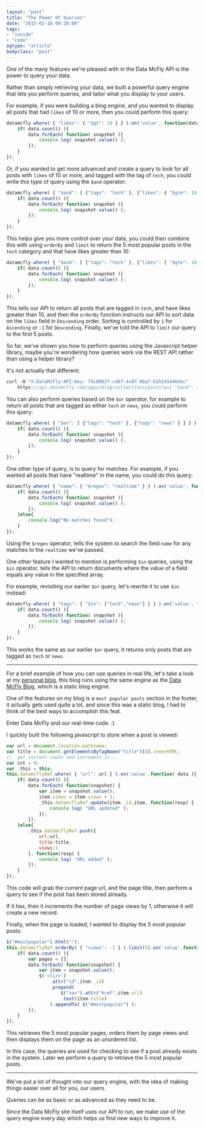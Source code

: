 ```yaml
---
layout: "post"
title: "The Power Of Queries"
date: "2015-02-18 09:30:00"
tags: 
- "inside"
- "code"
ogtype: "article"
bodyclass: "post"
---
```


One of the many features we're pleased with in the Data McFly API is the power to query your data.

Rather than simply retrieving your data, we built a powerful query engine that lets you perform queries, and tailor what you display to your users.

For example, if you were building a blog engine, and you wanted to display all posts that had `likes` of 10 or more, then you could perform this query:

```javascript
datamcfly.where( { "likes": { "$gt": 10 } } ).on('value', function(data){
	if( data.count() ){
		data.forEach( function( snapshot ){
			console.log( snapshot.value() );
		});
	}
});
```

Or, if you wanted to get more advanced and create a query to look for all posts with `likes` of 10 or more, and tagged with the tag of `tech`, you could write this type of query using the `$and` operator:


```javascript
datamcfly.where( { "$and": [ {"tags": "tech" }, {"likes": { "$gte": 10 } } ] } ).on('value', function(data){
	if( data.count() ){
		data.forEach( function( snapshot ){
			console.log( snapshot.value() );
		});
	}
});
```

This helps give you more control over your data, you could then combine this with using `orderBy` and `limit` to return the 5 most popular posts in the `tech` category and that have likes greater than 10:

```javascript
datamcfly.where( { "$and": [ {"tags": "tech" }, {"likes": { "$gte": 10 } } ] } ).orderBy( { "likes": -1 } ).limit(5).on('value', function(data){
	if( data.count() ){
		data.forEach( function( snapshot ){
			console.log( snapshot.value() );
		});
	}
});
```

This tells our API to return all posts that are tagged in `tech`, and have likes greater than 10, and then the `orderBy` function instructs our API to sort data on the `likes` field in `Descending` order. Sorting is controlled by `1` for `Ascending` or `-1` for `Descending`. Finally, we've told the API to `limit` our query to the first 5 posts.

So far, we've shown you how to perform queries using the Javascript helper library, maybe you're wondering how queries work via the REST API rather than using a helper library?

It's not actually that different:

```javascript
curl -H "X-DataMcFly-API-Key: 74c8062f-cd6f-4c07-8baf-b1h241446dec"  
	https://api.datamcfly.com/apps/blog/collections/posts?q={ "$and": [ {"tags": "tech" }, {"likes": { "$gte": 10 } } ] }&s={ "likes":-1 }&l=5
```

You can also perform queries based on the `$or` operator, for example to return all posts that are tagged as either `tech` or `news`, you could perform this query:

```javascript
datamcfly.where( { "$or": [ {"tags": "tech" }, {"tags": "news" } ] } ).on('value', function(data){
	if( data.count() ){
		data.forEach( function( snapshot ){
			console.log( snapshot.value() );
		});
	}
});
```

One other type of query, is to query for matches. For example, if you wanted all posts that have "realtime" in the name, you could do this query:

```javascript
datamcfly.where( { "name": { "$regex": "realtime" } } ).on('value', function(data){
	if( data.count() ){
		data.forEach( function( snapshot ){
			console.log( snapshot.value() );
		});
	}else{
		console.log("No matches found");
	}
});
```

Using the `$regex` operator, tells the system to search the field `name` for any matches to the `realtime` we've passed.

One other feature I wanted to mention is performing `$in` queries, using the `$in` operator, tells the API to return  documents where the value of a field equals any value in the specified array. 

For example, revisiting our earlier `$or` query, let's rewrite it to use `$in` instead:

```javascript
datamcfly.where( { "tags": { "$in": ["tech","news"] } } ).on('value', function(data){
	if( data.count() ){
		data.forEach( function( snapshot ){
			console.log( snapshot.value() );
		});
	}
});
```

This works the same as our earlier `$or` query, it returns only posts that are tagged as `tech` or `news`.

---

For a brief example of how you can use queries in real life, let's take a look at my [personal blog](http://rogerstringer.com), this blog runs using the same engine as the [Data McFly Blog](http://blog.datamcfly.com), which is a static blog engine. 

One of the features on my blog is a `most popular posts` section in the footer, it actually gets used quite a lot, and since this was a static blog, I had to think of the best ways to accomplish this feat.

Enter Data McFly and our real-time code. :)

I quickly built the following javascript to store when a post is viewed:

```javascript
var url = document.location.pathname;
var title = document.getElementsByTagName("title")[0].innerHTML;
//	get current count and increment it...
var cnt = 0;
var _this = this;
this.datamcflyRef.where( { "url": url } ).on('value',function( data ){
	if( data.count() ){
		data.forEach( function(snapshot) {
			var item = snapshot.value();
			item.views = item.views + 1;
			_this.datamcflyRef.update(item._id,item, function(resp) {
				console.log( "URL updated" );
			});
		});			
	}else{
		_this.datamcflyRef.push({
			url:url,
			title:title,
			views:1	
		}, function(resp) {
			console.log( "URL added" );
		});
	}
});
```

This code will grab the current page url, and the page title, then perform a query to see if the post has been stored already.

If it has, then it increments the number of page views by 1, otherwise it will create a new record.

Finally, when the page is loaded, I wanted to display the 5 most popular posts:

```javascript
$("#mostpopular").html("");	
this.datamcflyRef.orderBy( { "views": -1 } ).limit(5).on('value',function( data ){
	if( data.count() ){
		var pages = [];
		data.forEach( function(snapshot) {
			var item = snapshot.value();
			$('<li/>')
				.attr("id",item._id)
				.prepend(
					$("<a>").attr("href",item.url)						
					.text(item.title)
				).appendTo( $("#mostpopular") );
		});
	}
});
```

This retrieves the 5 most popular pages, orders them by page views and then displays them on the page as an unordered list.

In this case, the queries are used for checking to see if a post already exists in the system. Later we perform a query to retrieve the 5 most popular posts.

---

We've put a lot of thought into our query engine, with the idea of making things easier over all for you, our users.

Queries can be as basic or as advanced as they need to be.

Since the Data McFly site itself uses our API to run, we make use of the query engine every day which helps us find new ways to improve it.